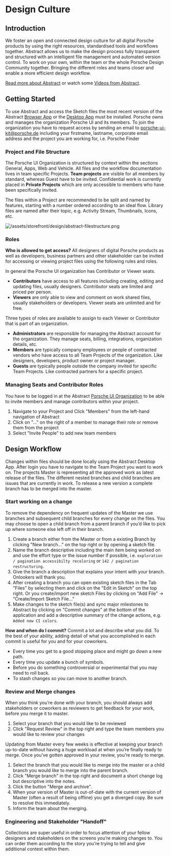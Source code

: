 # Design Culture
## Introduction
We foster an open and connected design culture for all digital Porsche products by using the right resources, standardised tools and workflows together. Abstract allows us to make the design process fully transparent and structured with an intelligent file management and automated version control. To work on your own, within the team or the whole Porsche Design Community together. Bringing the different roles and teams closer and enable a more efficient design workflow.

[Read more about Abstract](https://www.goabstract.com/how-it-works/) or watch some [Videos from Abstract](https://vimeo.com/goabstract).

## Getting Started
To use Abstract and access the Sketch files the most recent version of the Abstract [Browser App](https://app.goabstract.com/) or the [Desktop App](https://app.goabstract.com/) must be installed. Porsche owns and manages the organization Porsche UI and its members. To join the organization you have to request access by sending an email to [porsche-ui-kit@porsche.de](mailto:porsche-ui-kit@porsche.de) including your firstname, lastname, corporate email address and the project you are working for, i.e. Porsche Finder

### Project and File Structure
The Porsche UI Organization is structured by context within the sections General, Apps, Web and Vehicle.
All files and the workflow documentation lives in team specific Projects. **Team projects** are visible for all members by standard, whereas Guest have to be invited. Confidential work is currently placed in **Private Projects** which are only accessible to members who have been specifically invited.

The files within a Project are recommended to be split and named by features, starting with a number ordered according to an ideal flow. Library files are named after their topic, e.g. Activity Stream, Thumbnails, Icons, etc.

![/assets/storefront/design/abstract-filestructure.png](/assets/storefront/design/abstract-filestructure.png)

### Roles
**Who is allowed to get access?** All designers of digital Porsche products  as well as developers, business partners and other stakeholder can be invited for accessing or viewing project files using the following rules and roles.

In general the Porsche UI organization has Contributor or Viewer seats. 
- **Contributors** have access to all features including creating, editing and updating files, usually designers. Contributor seats are limited and priced per person.
- **Viewers** are only able to view and comment on work shared files, usually stakeholders or developers. Viewer seats are unlimited and for free. 

Three types of roles are available to assign to each Viewer or Contributor that is part of an organization.
- **Administrators** are responsible for managing the Abstract account for the organization. They manage seats, billing, integrations, organization details, etc.
- **Members** are typically company employees or people of contracted vendors who have access to all Team Projects of the organization. Like designers, developers, product owner or project manager.
- **Guests** are typically people outside the company invited for specific Team Projects. Like contracted partners for a specific project.

### Managing Seats and Contributor Roles
You have to be logged in at the Abstract [Porsche UI Organization](https://app.goabstract.com/organizations/bc37bb03-3469-4b15-99a2-60dbec187bce/) to be able to invite members and manage contributors within your project. 

1. Navigate to your Project and Click "Members" from the left-hand navigation of Abstract
2. Click on "..." on the right of a member to manage their role or remove them from the project
3. Select "Invite People" to add new team members

## Design Workflow
Changes within files should be done locally using the Abstract Desktop App. After login you have to navigate to the Team Project you want to work on. The projects Master is representing all the approved work as latest release of the files. The different nested branches and child branches are issues that are currently in work. To release a new version a complete branch has to be merged into the master.

### Start working on a change
To remove the dependency on frequent updates of the Master we use branches and subsequent child branches for every change on the files. You may choose to open a child branch from a parent branch if you’d like to pick up where someone else left off in their branch.

1. Create a branch either from the Master or from a existing Branch by clicking "New branch..." on the top right or by opening a sketch file.
2. Name the branch descriptive including the main item being worked on and use the effort type or the issue number if possible, i.e. `exploration / pagination accessibilty recoloring` or `142 / pagination restructuring`.
3. Give the branch a description that explains your intent with your branch. Onlookers will thank you.
3. After creating a branch you can open existing sketch files in the Tab "Files" by selecting them and click on the "Edit in Sketch" on the top right. Or you create/import new sketch Files by clicking on "Add File" → "Create/Import Sketch File..."
4. Make changes to the sketch file(s) and sync major milestones to Abstract by clicking on "Commit changes" at the bottom of the application and add a descriptive summary of the change actions, e.g. `Added new CI colors`.  

**How and when do I commit?** Commit a lot and describe what you did. To the best of your ability, adding detail of what you accomplished in each commit is useful for you and for your coworkers.
- Every time you get to a good stopping place and might go down a new path.
- Every time you update a bunch of symbols.
- Before you do something controversial or experimental that you may need to roll back.
- To stash changes so you can move to another branch.


### Review and Merge changes
When you think you’re done with your branch, you should always add stakeholders or coworkers as reviewers to get feedback for your work, before you merge it to master.

1. Select your branch that you would like to be reviewed
2. Click "Request Review" in the top right and type the team members you would like to review your changes

Updating from Master every few weeks is effective at keeping your branch up-to-date without having a huge workload at when you’re finally ready to merge. Once you’ve gotten approved in your review, you’re ready to merge.

1. Select the branch that you would like to merge into the master or a child branch you would like to merge into the parent branch.
2. Click "Merge branch" in the top right and document a short change log but descriptive into the notes.
3. Click the button "Merge and archive".
4. When your version of Master is out-of-date with the current version of Master (often a result of being offline) you get a diverged copy. Be sure to resolve this immediately.
5. Inform the team about the merging.

### Engineering and Stakeholder "Handoff"
Collections are super useful in order to focus attention of your fellow designers and stakeholders on the screens you’re making changes to. You can order them according to the story you’re trying to tell and give additional context within them.